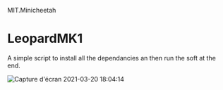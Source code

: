 
MIT.Minicheetah
# LeopardMK1

A simple script to install all the dependancies an then run the soft at the end.

![Capture d'écran 2021-03-20 18:04:14](https://user-images.githubusercontent.com/55119049/111878045-bdfd4280-89a6-11eb-96f7-cec409605927.png)


